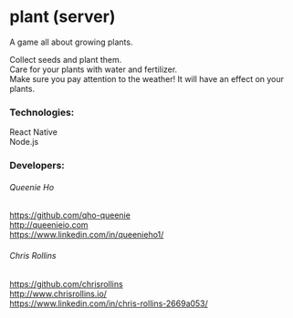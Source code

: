 # plant (server)

A game all about growing plants.  

Collect seeds and plant them.  
Care for your plants with water and fertilizer.  
Make sure you pay attention to the weather! It will have an effect on your plants.  

### Technologies:
React Native  
Node.js  

### Developers:

###### Queenie Ho
https://github.com/qho-queenie  
http://queenieio.com  
https://www.linkedin.com/in/queenieho1/  

###### Chris Rollins
https://github.com/chrisrollins  
http://www.chrisrollins.io/  
https://www.linkedin.com/in/chris-rollins-2669a053/   
